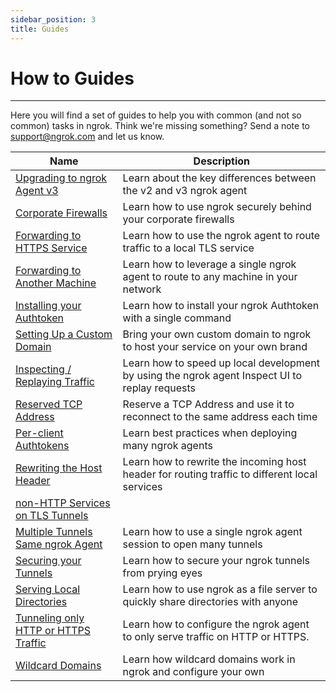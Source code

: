 ```yaml
---
sidebar_position: 3
title: Guides
---
```


# How to Guides
------------

Here you will find a set of guides to help you with common (and not so common) tasks in ngrok. Think we're missing something? Send a note to [support@ngrok.com](mailto:support@ngrok.com) and let us know.


| Name        | Description |
| ----------- | ----------- |
| [Upgrading to ngrok Agent v3](/guides/upgrade-v2-v3) | Learn about the key differences between the v2 and v3 ngrok agent |
| [Corporate Firewalls](/guides/running-behind-firewalls) | Learn how to use ngrok securely behind your corporate firewalls |
| [Forwarding to HTTPS Service](/secure-tunnels#http-tunnels-local-https) | Learn how to use the ngrok agent to route traffic to a local TLS service |
| [Forwarding to Another Machine](/secure-tunnels#non-local) | Learn how to leverage a single ngrok agent to route to any machine in your network |
| [Installing your Authtoken](/secure-tunnels#tunnel-authtokens) | Learn how to install your ngrok Authtoken with a single command |
| [Setting Up a Custom Domain](/guides/how-to-set-up-a-custom-domain) | Bring your own custom domain to ngrok to host your service on your own brand |
| [Inspecting / Replaying Traffic](/secure-tunnels#inspecting-requests) | Learn how to speed up local development by using the ngrok agent Inspect UI to replay requests |
| [Reserved TCP Address](/secure-tunnels#tcp-remote-addr) | Reserve a TCP Address and use it to reconnect to the same address each time |
| [Per-client Authtokens](/secure-tunnels#authtoken-per-agent) | Learn best practices when deploying many ngrok agents |
| [Rewriting the Host Header](/secure-tunnels#http-tunnels-host-header) | Learn how to rewrite the incoming host header for routing traffic to different local services |
| [non-HTTP Services on TLS Tunnels](/secure-tunnels#tls-agnostic) |  |
[Multiple Tunnels Same ngrok Agent](/ngrok-agent/config#config-ngrok-tunnel-definitions) | Learn how to use a single ngrok agent session to open many tunnels |
| [Securing your Tunnels](/guides/securing-your-tunnels) | Learn how to secure your ngrok tunnels from prying eyes |
| [Serving Local Directories](/secure-tunnels#http-tunnels-file-urls) | Learn how to use ngrok as a file server to quickly share directories with anyone |
| [Tunneling only HTTP or HTTPS Traffic](/secure-tunnels#http-tunnels-schemes) | Learn how to configure the ngrok agent to only serve traffic on HTTP or HTTPS. |
| [Wildcard Domains](/secure-tunnels#wildcard-domains) | Learn how wildcard domains work in ngrok and configure your own |


